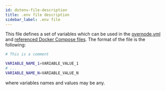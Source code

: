 ```yaml
---
id: dotenv-file-description
title: .env file description
sidebar_label: .env file
---
```


This file defines a set of variables which can be used in the [overnode.yml](overnode-yml-file-description) and [referenced Docker Compose files](docker-compose-yml-file-description). The format of the file is the following:

```bash
# This is a comment

VARIABLE_NAME_1=VARIABLE_VALUE_1
# ...
VARIABLE_NAME_N=VARIABLE_VALUE_N
```

where variables names and values may be any.

